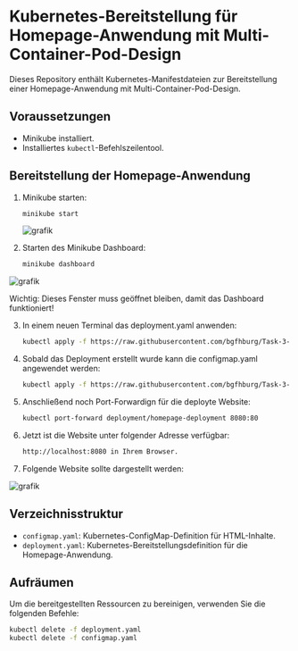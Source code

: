# Kubernetes-Bereitstellung für Homepage-Anwendung mit Multi-Container-Pod-Design

Dieses Repository enthält Kubernetes-Manifestdateien zur Bereitstellung einer Homepage-Anwendung mit Multi-Container-Pod-Design.

## Voraussetzungen

- Minikube installiert.
- Installiertes `kubectl`-Befehlszeilentool.

## Bereitstellung der Homepage-Anwendung

1. Minikube starten:
    ```bash
    minikube start
    ```
   ![grafik](https://github.com/bgfhburg/Task-3-Kubernetes-Current-Topic/assets/133404114/6247b2df-4e2c-4d65-96ec-d221bd9ebb23)

2. Starten des Minikube Dashboard:
    ```bash
    minikube dashboard
    ```
![grafik](https://github.com/bgfhburg/Task-3-Kubernetes-Current-Topic/assets/133404114/846b7e4c-f639-444d-9542-44b08466ba0b)

Wichtig: Dieses Fenster muss geöffnet bleiben, damit das Dashboard funktioniert!

3. In einem neuen Terminal das deployment.yaml anwenden:

    ```bash
    kubectl apply -f https://raw.githubusercontent.com/bgfhburg/Task-3-Kubernetes-Current-Topic/main/deployment.yaml
    ```

3. Sobald das Deployment erstellt wurde kann die configmap.yaml angewendet werden:

    ```bash
    kubectl apply -f https://raw.githubusercontent.com/bgfhburg/Task-3-Kubernetes-Current-Topic/main/configmap.yaml
    ```

4. Anschließend noch Port-Forwardign für die deployte Website:

    ```bash
    kubectl port-forward deployment/homepage-deployment 8080:80
    ```
5. Jetzt ist die Website unter folgender Adresse verfügbar:
    ```bash
   http://localhost:8080 in Ihrem Browser.
    ```

6. Folgende Website sollte dargestellt werden:

![grafik](https://github.com/bgfhburg/Task-3-Kubernetes-Current-Topic/assets/133404114/f924352b-8933-48ed-bd09-275fc0113510)


    
## Verzeichnisstruktur

- `configmap.yaml`: Kubernetes-ConfigMap-Definition für HTML-Inhalte.
- `deployment.yaml`: Kubernetes-Bereitstellungsdefinition für die Homepage-Anwendung.




## Aufräumen

Um die bereitgestellten Ressourcen zu bereinigen, verwenden Sie die folgenden Befehle:

```bash
kubectl delete -f deployment.yaml
kubectl delete -f configmap.yaml
